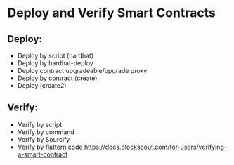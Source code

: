 # Deploy and Verify Smart Contracts

## Deploy:
- Deploy by script (hardhat)
- Deploy by hardhat-deploy
- Deploy contract upgradeable/upgrade proxy
- Deploy by contract (create)
- Deploy (create2)

## Verify:
- Verify by script
- Verify by command
- Verify by Sourcify
- Verify by flattern code
https://docs.blockscout.com/for-users/verifying-a-smart-contract
